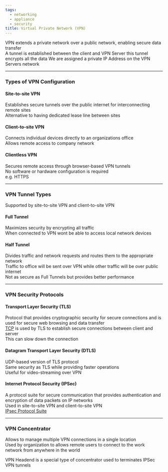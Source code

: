 ```yaml
---
tags:
  - networking
  - appliance
  - security
title: Virtual Private Network (VPN)
---
```


VPN extends a private network over a public network, enabling secure data transfer      
A tunnel is established between the client and VPN Server this tunnel encrypts all the data
We are assigned a private IP Address on the VPN Servers network  

---

### Types of VPN Configuration

#### Site-to-site VPN
Establishes secure tunnels over the public internet for interconnecting remote sites  
Alternative to having dedicated lease line between sites

#### Client-to-site VPN
Connects individual devices directly to an organizations office  
Allows remote access to company network

#### Clientless VPN
Secures remote access through browser-based VPN tunnels  
No software or hardware configuration is required  
e.g. HTTPS 

---

### VPN Tunnel Types
Supported by site-to-site VPN and client-to-site VPN

#### Full Tunnel
Maximizes security by encrypting all traffic  
When connected to VPN wont be able to access local network devices

#### Half Tunnel
Divides traffic and network requests and routes them to the appropriate network  
Traffic to office will be sent over VPN while other traffic will be over public internet  
Not as secure as Full Tunnels but provides better performance

---

### VPN Security Protocols

#### Transport Layer Security (TLS)
Protocol that provides cryptographic security for secure connections and is used for secure web browsing and data transfer  
[TCP](../layer-wise-concepts/transport-layer-concepts/transmission-control-protocol-tcp.md) is used by TLS to establish secure connections between client and server  
This can slow down the connection

#### Datagram Transport Layer Security (DTLS)
UDP-based version of TLS protocol  
Same security as TLS while providing faster operations  
Useful for video-streaming over VPN

#### Internet Protocol Security (IPSec)
A protocol suite for secure communication that provides authentication and encryption of data packets on IP networks  
Used in site-to-site VPN and client-to-site VPN  
[IPsec Protocol Suite](../network-protocols/ipsec-protocol-suite.md)

---

### VPN Concentrator

Allows to manage multiple VPN connections in a single location  
Used by organization to allows remote users to connect to the work network from anywhere in the world

VPN Headend is a special type of concentrator used to terminates IPSec VPN tunnels